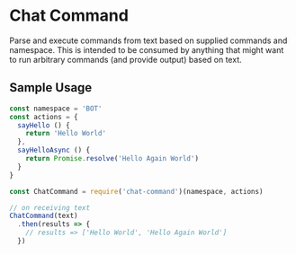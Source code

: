# Chat Command

Parse and execute commands from text based on supplied commands and namespace. This is intended to be consumed by anything that might want to run arbitrary commands (and provide output) based on text.

## Sample Usage

```js
const namespace = 'BOT'
const actions = {
  sayHello () {
    return 'Hello World'
  },
  sayHelloAsync () {
    return Promise.resolve('Hello Again World')
  }
}

const ChatCommand = require('chat-command')(namespace, actions)

// on receiving text
ChatCommand(text)
  .then(results => {
    // results => ['Hello World', 'Hello Again World']
  })
```
